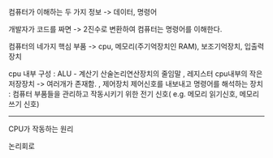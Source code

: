 컴퓨터가 이해하는 두 가지 정보 -> 데이터, 명령어

개발자가 코드를 짜면 -> 2진수로 변환하여 컴퓨터는 명령어를 이해한다.

컴퓨터의 네가지 핵심 부품 -> cpu, 메모리(주기억장치인 RAM), 보조기억장치, 입출력장치

cpu 내부 구성 : ALU - 계산기 산술논리연산장치의 줄임말
, 레지스터 cpu내부의 작은 저장장치 -> 여러개가 존재함.
, 제어장치 제어신호를 내보내고 명령어를 해석하는 장치 : 컴퓨터 부품들을 관리하고 작동시키기 위한 전기 신호( e.g. 메모리 읽기신호, 메모리 쓰기 신호)


----


CPU가 작동하는 원리

논리회로